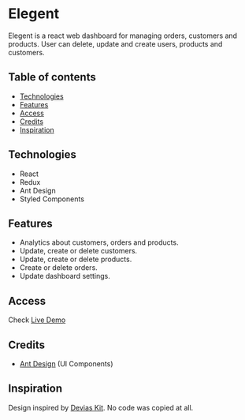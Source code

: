 # Elegent

Elegent is a react web dashboard for managing orders, customers and products. User can delete, update and create users, products and customers.

## Table of contents

- [Technologies](#technologies)
- [Features](#features)
- [Access](#access)
- [Credits](#credits)
- [Inspiration](#inspiration)

## Technologies

- React
- Redux
- Ant Design
- Styled Components

## Features

- Analytics about customers, orders and products.
- Update, create or delete customers.
- Update, create or delete products.
- Create or delete orders.
- Update dashboard settings.

## Access

Check [Live Demo]()

## Credits

- [Ant Design](https://ant.design/) (UI Components)

## Inspiration

Design inspired by [Devias Kit](https://material-kit-react.devias.io/). No code was copied at all.
